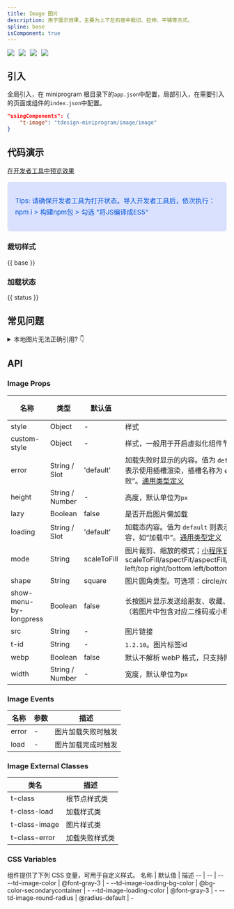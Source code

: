 ```yaml
---
title: Image 图片
description: 用于展示效果，主要为上下左右居中裁切、拉伸、平铺等方式。
spline: base
isComponent: true
---
```


<span class="coverages-badge" style="margin-right: 10px"><img src="https://img.shields.io/badge/coverages%3A%20lines-100%25-blue" /></span><span class="coverages-badge" style="margin-right: 10px"><img src="https://img.shields.io/badge/coverages%3A%20functions-100%25-blue" /></span><span class="coverages-badge" style="margin-right: 10px"><img src="https://img.shields.io/badge/coverages%3A%20statements-100%25-blue" /></span><span class="coverages-badge" style="margin-right: 10px"><img src="https://img.shields.io/badge/coverages%3A%20branches-100%25-blue" /></span>

## 引入

全局引入，在 miniprogram 根目录下的`app.json`中配置，局部引入，在需要引入的页面或组件的`index.json`中配置。

```json
"usingComponents": {
    "t-image": "tdesign-miniprogram/image/image"
}
```

## 代码演示

<a href="https://developers.weixin.qq.com/s/wP7zUima7kSF" title="在开发者工具中预览效果" target="_blank" rel="noopener noreferrer"> 在开发者工具中预览效果 </a>

<blockquote style="background-color: #d9e1ff; font-size: 15px; line-height: 26px;margin: 16px 0 0;padding: 16px; border-radius: 6px; color: #0052d9" >
<p>Tips: 请确保开发者工具为打开状态。导入开发者工具后，依次执行：npm i > 构建npm包 > 勾选 "将JS编译成ES5"</p>
</blockquote>

### 裁切样式

{{ base }}

### 加载状态

{{ status }}

## 常见问题

<details>
  <summary>
    本地图片无法正确引用?
    <span class="icon">👇</span>
  </summary>
  <p style="margin-top: 10px; color: rgba(0, 0, 0, .6)">
    建议使用绝对路径，而不是相对路径。绝对路径以 app.json 所在位置为基准。
  </p>
</details>

## API

### Image Props

名称 | 类型 | 默认值 | 描述 | 必传
-- | -- | -- | -- | --
style | Object | - | 样式 | N
custom-style | Object | - | 样式，一般用于开启虚拟化组件节点场景 | N
error | String / Slot | 'default' | 加载失败时显示的内容。值为 `default` 则表示使用默认加载失败风格；值为空或者 `slot` 表示使用插槽渲染，插槽名称为 `error`；值为其他则表示普通文本内容，如“加载失败”。[通用类型定义](https://github.com/Tencent/tdesign-miniprogram/blob/develop/src/common/common.ts) | N
height | String / Number | - | 高度，默认单位为`px` | N
lazy | Boolean | false | 是否开启图片懒加载 | N
loading | String / Slot | 'default' | 加载态内容。值为 `default` 则表示使用默认加载中风格；值为其他则表示普通文本内容，如“加载中”。[通用类型定义](https://github.com/Tencent/tdesign-miniprogram/blob/develop/src/common/common.ts) | N
mode | String | scaleToFill | 图片裁剪、缩放的模式；[小程序官方文档](https://developers.weixin.qq.com/miniprogram/dev/component/image.html)。可选项：scaleToFill/aspectFit/aspectFill/widthFix/heightFix/top/bottom/center/left/right/top left/top right/bottom left/bottom right | N
shape | String | square | 图片圆角类型。可选项：circle/round/square | N
show-menu-by-longpress | Boolean | false | 长按图片显示发送给朋友、收藏、保存图片、搜一搜、打开名片/前往群聊/打开小程序（若图片中包含对应二维码或小程序码）的菜单。 | N
src | String | - | 图片链接 | N
t-id | String | - | `1.2.10`。图片标签id | N
webp | Boolean | false | 默认不解析 webP 格式，只支持网络资源 | N
width | String / Number | - | 宽度，默认单位为`px` | N

### Image Events

名称 | 参数 | 描述
-- | -- | --
error | - | 图片加载失败时触发
load | - | 图片加载完成时触发
### Image External Classes

类名 | 描述
-- | --
t-class | 根节点样式类
t-class-load | 加载样式类
t-class-image | 图片样式类
t-class-error | 加载失败样式类

### CSS Variables

组件提供了下列 CSS 变量，可用于自定义样式。
名称 | 默认值 | 描述
-- | -- | --
--td-image-color | @font-gray-3 | -
--td-image-loading-bg-color | @bg-color-secondarycontainer | -
--td-image-loading-color | @font-gray-3 | -
--td-image-round-radius | @radius-default | -